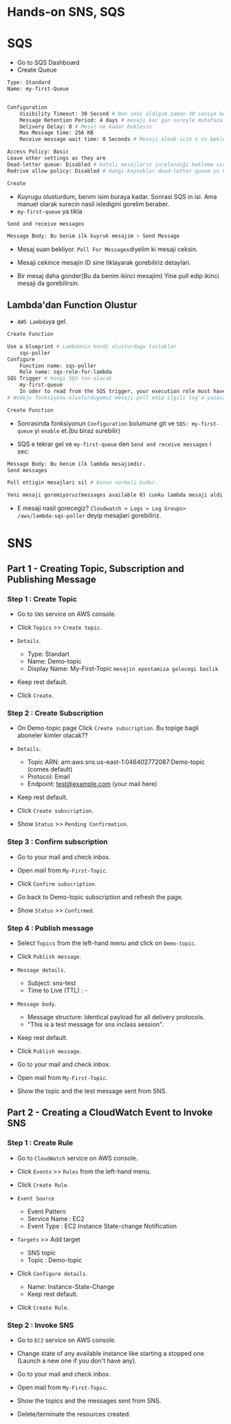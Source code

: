 # Hands-on SNS, SQS


# SQS

- Go to SQS Dashboard
- Create Queue

```bash
Type: Standard
Name: my-first-Queue


Configuration
    Visibility Timeout: 30 Second # Ben seni aldigim zaman 30 saniye benimsin, 30 sn boyunca kimseye gorunemezsin
    Message Retention Period: 4 days # mesaji kac gun sureyle muhafaza edeceksin
    Delivery Delay: 0 # Mesaj ne kadar beklesin
    Max Message time: 256 KB
    Receive message wait time: 0 Seconds # Mesaji almak icin x sn bekle, alamazsan diger mesaja gec. 

Access Policy: Basic
Leave other settings as they are
Dead-letter queue: Disabled # Hatalı mesajların incelendiği bekleme sırası
Redrive allow policy: Disabled # Hangi kaynaklar dead-letter queue yu kullansin

Create
```

- Kuyrugu olusturdum, benim isim buraya kadar. Sonrasi SQS in isi. Ama manuel olarak surecin nasil isledigini gorelim beraber.
- `my-first-queue` ya tikla
```bash
Send and receive messages

Message Body: Bu benim ilk kuyruk mesajim > Send Message
```
- Mesaj suan bekliyor. `Poll For Messages`diyelim ki mesaji ceksin.
- Mesaji cekince mesajin ID sine tiklayarak gorebiliriz detaylari. 

- Bir mesaj daha gonder(Bu da benim ikinci mesajim) Yine pull edip ikinci mesaji da gorebilirsin.

## Lambda'dan Function Olustur

- `AWS Lambda`ya gel.

```bash
Create Function

Use a blueprint # Lambdanin kendi olusturdugu taslaklar
    sqs-poller
Configure
    Function name: sqs-poller
    Role name: sqs-role-for-lambda
SQS Trigger # Hangi SQS ten alacak
    my-first-queue
    In oder to read from the SQS trigger, your execution role must have proper permissions # kismi isaretli olsun
# Nodejs fonksiyonu olusturdugumuz mesaji poll edip ilgili log'a yazacak

Create Function
```
- Sonrasinda fonksiyonun `Configuration` bolumune git ve `SQS: my-first-queue` yi `enable` et.(bu biraz surebilir)

- SQS e tekrar gel ve `my-first-queue` den `Send and receive messages` i sec:

```bash
Message Body: Bu benim ilk lambda mesajimdir.
Send messages

Poll ettigin mesajlari sil # bunun normali budur.

Yeni mesaji goremiyoruz(messages available 0) cunku lambda mesaji aldi halletti.
```
- E mesaji nasil gorecegiz? `Cloudwatch > Logs > Log Groups> /aws/lambda-sqs-poller` deyip mesajlari gorebiliriz.

# SNS
## Part 1 - Creating Topic, Subscription and Publishing Message

### Step 1 : Create Topic

- Go to `SNS` service on AWS console.

- Click `Topics` >> `Create topic`.

- `Details`.
    - Type: Standart
    - Name: Demo-topic
    - Display Name: My-First-Topic `mesajin epostamiza gelecegi baslik`
- Keep rest default.

- Click `Create`.

### Step 2 : Create Subscription

- On Demo-topic page Click `Create subscription`. Bu topige bagli aboneler kimler olacak??

- `Details`.
    - Topic ARN: arn:aws:sns:us-east-1:046402772087:Demo-topic (comes default)
    - Protocol: Email
    - Endpoint: test@example.com (your mail here)

- Keep rest default.

- Click `Create subscription`.

- Show `Status` >> `Pending Confirmation`.

### Step 3 : Confirm subscription

- Go to your mail and check inbox.

- Open mail from `My-First-Topic`.

- Click `Confirm subscription`.

- Go back to Demo-topic subscription and refresh the page.

- Show `Status` >> `Confirmed`.

### Step 4 : Publish message

- Select `Topics` from the left-hand menu and click on `Demo-topic`.

- Click `Publish message`.

- `Message details`.
    - Subject: sns-test
    - Time to Live (TTL) : -

- `Message body`.
    - Message structure: Identical payload for all delivery protocols.
    - "This is a test message for sns inclass session".

- Keep rest default.

- Click `Publish message`.

- Go to your mail and check inbox.

- Open mail from `My-First-Topic`.

- Show the topic and the test message sent from SNS.

## Part 2 - Creating a CloudWatch Event to Invoke SNS 

### Step 1 : Create Rule

- Go to `CloudWatch` service on AWS console.

- Click `Events` >> `Rules` from the left-hand menu.

- Click `Create Rule`.

- `Event Source`
    - Event Pattern
    - Service Name : EC2
    - Event Type : EC2 Instance State-change Notification

- `Targets` >> Add target
    - SNS topic
    - Topic : Demo-topic
    
- Click `Configure details`.
    - Name:  Instance-State-Change
    - Keep rest default.

- Click `Create Rule`.

### Step 2 : Invoke SNS

- Go to `EC2` service on AWS console.

- Change state of any available instance like starting a stopped one (Launch a new one if you don't have any).

- Go to your mail and check inbox.

- Open mail from `My-First-Topic`.

- Show the topics and the messages sent from SNS.

- Delete/terminate the resources created.

